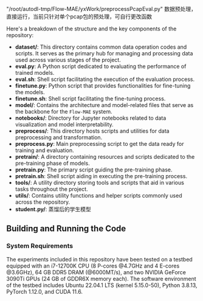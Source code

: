 
"/root/autodl-tmp/Flow-MAE/yxWork/preprocessPcapEval.py" 数据预处理，直接运行，当前只针对单个pcap包的预处理，可自行更改函数



Here's a breakdown of the structure and the key components of the repository:

- **dataset/**: This directory contains common data operation codes and scripts. It serves as the primary hub for managing and processing data used across various stages of the project.
- **eval.py**: A Python script dedicated to evaluating the performance of trained models.
- **eval.sh**: Shell script facilitating the execution of the evaluation process.
- **finetune.py**: Python script that provides functionalities for fine-tuning the models.
- **finetune.sh**: Shell script facilitating the fine-tuning process.
- **model/**: Contains the architecture and model-related files that serve as the backbone for the `Flow-MAE` system.
- **notebooks/**: Directory for Jupyter notebooks related to data visualization and model interpretability.
- **preprocess/**: This directory hosts scripts and utilities for data preprocessing and transformation.
- **preprocess.py**: Main preprocessing script to get the data ready for training and evaluation.
- **pretrain/**: A directory containing resources and scripts dedicated to the pre-training phase of models.
- **pretrain.py**: The primary script guiding the pre-training phase.
- **pretrain.sh**: Shell script aiding in executing the pre-training process.
- **tools/**: A utility directory storing tools and scripts that aid in various tasks throughout the project.
- **utils/**: Contains utility functions and helper scripts commonly used across the repository.
- **student.py/**: 蒸馏后的学生模型
## Building and Running the Code

### System Requirements

The experiments included in this repository have been tested on a testbed equipped with an i7-12700K CPU (8 P-cores @4.7GHz and 4 E-cores @3.6GHz), 64 GB DDR5 DRAM (@6000MT/s), and two NVIDIA GeForce 3090Ti GPUs (24 GB of GDDR6X memory each). The software environment of the testbed includes Ubuntu 22.04.1 LTS (kernel 5.15.0-50), Python 3.8.13, PyTorch 1.12.0, and CUDA 11.6.

